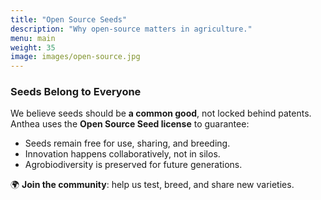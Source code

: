 ```yaml
---
title: "Open Source Seeds"
description: "Why open-source matters in agriculture."
menu: main
weight: 35
image: images/open-source.jpg
---
```


### Seeds Belong to Everyone  

We believe seeds should be **a common good**, not locked behind patents.  
Anthea uses the **Open Source Seed license** to guarantee:  
- Seeds remain free for use, sharing, and breeding.  
- Innovation happens collaboratively, not in silos.  
- Agrobiodiversity is preserved for future generations.  

🌍 **Join the community**: help us test, breed, and share new varieties.  

